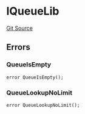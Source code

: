# IQueueLib
[Git Source](https://github.com/lidofinance/community-staking-module/blob/efc92ba178845b0562e369d8d71b585ba381ab86/src/lib/QueueLib.sol)


## Errors
### QueueIsEmpty

```solidity
error QueueIsEmpty();
```

### QueueLookupNoLimit

```solidity
error QueueLookupNoLimit();
```

